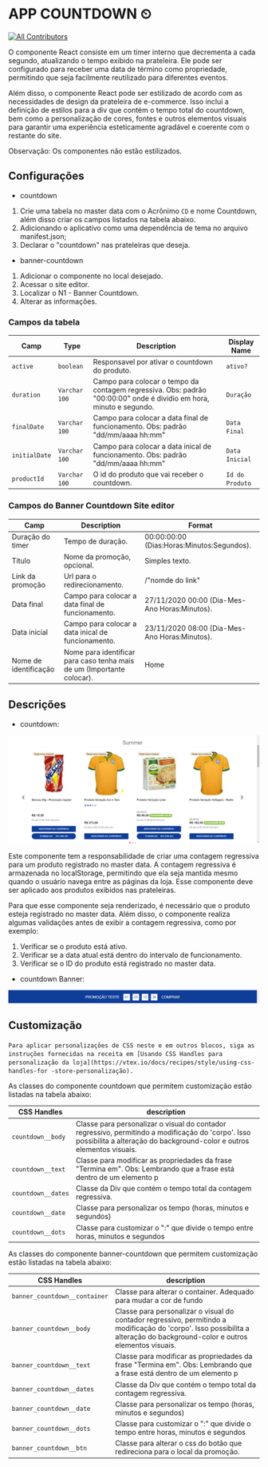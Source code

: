 # APP COUNTDOWN ⏲

<!-- DOCS-IGNORE:start -->
<!-- ALL-CONTRIBUTORS-BADGE:START - Do not remove or modify this section -->
[![All Contributors](https://img.shields.io/badge/all_contributors-0-orange.svg?style=flat-square)](#contributors-)
<!-- ALL-CONTRIBUTORS-BADGE:END -->
<!-- DOCS-IGNORE:end -->

O componente React consiste em um timer interno que decrementa a cada segundo, atualizando o tempo exibido na prateleira. Ele pode ser configurado para receber uma data de término como propriedade, permitindo que seja facilmente reutilizado para diferentes eventos.

Além disso, o componente React pode ser estilizado de acordo com as necessidades de design da prateleira de e-commerce. Isso inclui a definição de estilos para a div que contém o tempo total do countdown, bem como a personalização de cores, fontes e outros elementos visuais para garantir uma experiência esteticamente agradável e coerente com o restante do site.

Observação: Os componentes não estão estilizados.

## Configurações 

* countdown

1. Crie uma tabela no master data com o Acrônimo `CD` e nome Countdown, além disso criar os campos listados na tabela abaixo.
2. Adicionando o aplicativo como uma dependência de tema no arquivo manifest.json;
3. Declarar o "countdown" nas prateleiras que deseja.

* banner-countdown

1. Adicionar o componente no local desejado.
2. Acessar o site editor.
3. Localizar o N1 - Banner Countdown.
4. Alterar as informações.

### Campos da tabela

| Camp         | Type            | Description                                                                                                             | Display Name    |
| ------------ | --------------- | ----------------------------------------------------------------------------------------------------------------------- | --------------- | 
| `active`     | `boolean`       | Responsavel por ativar o countdown do produto.                                                                          | `ativo?`        |
| `duration`   | `Varchar 100`   | Campo para colocar o tempo da contagem regressiva. Obs: padrão "00:00:00" onde é dividio em hora, minuto e segundo.     | `Duração`       |
| `finalDate`  | `Varchar 100`   | Campo para colocar a data final de funcionamento. Obs: padrão "dd/mm/aaaa hh:mm"                                                                      | `Data Final`    |
| `initialDate`| `Varchar 100`   | Campo para colocar a data inical de funcionamento. Obs: padrão "dd/mm/aaaa hh:mm"                                                                     | `Data Inicial`  |
| `productId`  | `Varchar 100`   | O id do produto que vai receber o countdown.                                                                            | `Id do Produto` |

### Campos do Banner Countdown Site editor

| Camp |  Description | Format |
| ---- |  ----------- | ------ |
| Duração do timer | Tempo de duração. | 00:00:00:00 (Dias:Horas:Minutos:Segundos). |
| Título | Nome da promoção, opcional. | Simples texto. |
| Link da promoção | Url para o redirecionamento. | /"nomde do link" |
| Data final | Campo para colocar a data final de funcionamento. | 27/11/2020 00:00 (Dia-Mes-Ano Horas:Minutos). |
| Data inicial | Campo para colocar a data inical de funcionamento. | 23/11/2020 08:00 (Dia-Mes-Ano Horas:Minutos). |
| Nome de identificação | Nome para identificar para caso tenha mais de um (Importante colocar). | Home |

## Descrições

* countdown:

![Media Placeholder](../github/Front.png)

Este componente tem a responsabilidade de criar uma contagem regressiva para um produto registrado no master data. A contagem regressiva é armazenada no localStorage, permitindo que ela seja mantida mesmo quando o usuário navega entre as páginas da loja. Esse componente deve ser aplicado aos produtos exibidos nas prateleiras.

Para que esse componente seja renderizado, é necessário que o produto esteja registrado no master data. Além disso, o componente realiza algumas validações antes de exibir a contagem regressiva, como por exemplo:

1. Verificar se o produto está ativo.
2. Verificar se a data atual está dentro do intervalo de funcionamento.
3. Verificar se o ID do produto está registrado no master data.

* countdown Banner:

![Media Placeholder](../github/BannerCountdown.png)

## Customização

`Para aplicar personalizações de CSS neste e em outros blocos, siga as instruções fornecidas na receita em [Usando CSS Handles para personalização da loja](https://vtex.io/docs/recipes/style/using-css-handles-for -store-personalização).`

As classes do componente countdown que permitem customização estão listadas na tabela abaixo: 

| CSS Handles |  description |
| ----------- |  ----------- | 
| `countdown__body` | Classe para personalizar o visual do contador regressivo, permitindo a modificação do 'corpo'. Isso possibilita a alteração do background-color e outros elementos visuais. |
| `countdown__text` | Classe para modificar as propriedades da frase "Termina em". Obs: Lembrando que a frase está dentro de um elemento p |
| `countdown__dates` | Classe da Div que contém o tempo total da contagem regressiva. |
| `countdown__date` | Classe para personalizar os tempo (horas, minutos e segundos) |
| `countdown__dots` | Classe para customizar o ":" que divide o tempo entre horas, minutos e segundos |

As classes do componente banner-countdown que permitem customização estão listadas na tabela abaixo:

| CSS Handles |  description |
| ----------- |  ----------- | 
| `banner_countdown__container` | Classe para alterar o container. Adequado para mudar a cor de fundo |
| `banner_countdown__body` | Classe para personalizar o visual do contador regressivo, permitindo a modificação do 'corpo'. Isso possibilita a alteração do background-color e outros elementos visuais. |
| `banner_countdown__text` | Classe para modificar as propriedades da frase "Termina em". Obs: Lembrando que a frase está dentro de um elemento p |
| `banner_countdown__dates` | Classe da Div que contém o tempo total da contagem regressiva. |
| `banner_countdown__date` | Classe para personalizar os tempo (horas, minutos e segundos) |
| `banner_countdown__dots` | Classe para customizar o ":" que divide o tempo entre horas, minutos e segundos |
| `banner_countdown__btn` | Classe para alterar o css do botão que redireciona para o local da promoção. |
